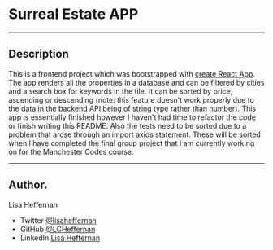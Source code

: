 # Surreal Estate APP
___
## Description
This is a frontend project which was bootstrapped with [create React App](https://github.com/facebook/create-react-app).
The app renders all the properties in a database and can be filtered by cities and a search box for keywords in the tile. It can be sorted by price, ascending or descending (note: this feature doesn't work properly due to the data in the backend API being of string type rather than number).
This app is essentially finished however I haven't had time to refactor the code or finish writing this README. Also the tests need to be sorted due to a problem that arose through an import axios statement. These will be sorted when I have completed the final group project that I am currently working on for the Manchester Codes course.
___
## Author.
Lisa Heffernan

* Twitter [@Iisaheffernan](https://twitter.com/Iisaheffernan)
* GitHub [@LCHeffernan](https://github.com/LCHeffernan)
* LinkedIn [Lisa Heffernan](https://www.linkedin.com/in/lisa-heffernan-54b61312a)
